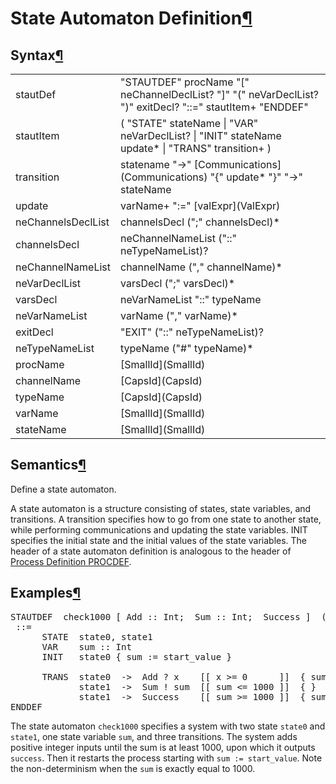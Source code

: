 <a name="State-Automaton-Definition"></a>

# State Automaton Definition[¶](#State-Automaton-Definition)

<a name="Syntax"></a>

## Syntax[¶](#Syntax)

<table>

<tbody>

<tr>

<td>stautDef  
</td>

<td>"STAUTDEF" procName "[" neChannelDeclList? "]" "(" neVarDeclList? ")" exitDecl? "::=" stautItem+ "ENDDEF"  
</td>

</tr>

<tr>

<td>stautItem  
</td>

<td>( "STATE" stateName  
| "VAR" neVarDeclList?  
| "INIT" stateName update*  
| "TRANS" transition+  
)  
</td>

</tr>

<tr>

<td>transition  
</td>

<td>statename "->" [Communications](Communications) "{" update* "}" "->" stateName  
</td>

</tr>

<tr>

<td>update  
</td>

<td>varName+ ":=" [valExpr](ValExpr)  
</td>

</tr>

<tr>

<td>neChannelsDeclList  
</td>

<td>channelsDecl (";" channelsDecl)*  
</td>

</tr>

<tr>

<td>channelsDecl  
</td>

<td>neChannelNameList ("::" neTypeNameList)?  
</td>

</tr>

<tr>

<td>neChannelNameList  
</td>

<td>channelName ("," channelName)*  
</td>

</tr>

<tr>

<td>neVarDeclList  
</td>

<td>varsDecl (";" varsDecl)*  
</td>

</tr>

<tr>

<td>varsDecl  
</td>

<td>neVarNameList "::" typeName  
</td>

</tr>

<tr>

<td>neVarNameList  
</td>

<td>varName ("," varName)*  
</td>

</tr>

<tr>

<td>exitDecl  
</td>

<td>"EXIT" ("::" neTypeNameList)?  
</td>

</tr>

<tr>

<td>neTypeNameList  
</td>

<td>typeName ("#" typeName)*  
</td>

</tr>

<tr>

<td>procName  
</td>

<td>[SmallId](SmallId)  
</td>

</tr>

<tr>

<td>channelName  
</td>

<td>[CapsId](CapsId)  
</td>

</tr>

<tr>

<td>typeName  
</td>

<td>[CapsId](CapsId)  
</td>

</tr>

<tr>

<td>varName  
</td>

<td>[SmallId](SmallId)  
</td>

</tr>

<tr>

<td>stateName  
</td>

<td>[SmallId](SmallId)  
</td>

</tr>

</tbody>

</table>

<a name="Semantics"></a>

## Semantics[¶](#Semantics)

Define a state automaton.

A state automaton is a structure consisting of states, state variables, and transitions. A transition specifies how to go from one state to another state, while performing communications and updating the state variables. INIT specifies the initial state and the initial values of the state variables. The header of a state automaton definition is analogous to the header of [Process Definition PROCDEF](ProcDefs).

<a name="Examples"></a>

## Examples[¶](#Examples)

<pre>STAUTDEF  check1000 [ Add :: Int;  Sum :: Int;  Success ]  ( start_value :: Int )
 ::=
      STATE  state0, state1
      VAR    sum :: Int
      INIT   state0 { sum := start_value }

      TRANS  state0  ->  Add ? x    [[ x >= 0      ]]  { sum := sum + x }      ->  state1
             state1  ->  Sum ! sum  [[ sum <= 1000 ]]  { }                     ->  state0
             state1  ->  Success    [[ sum >= 1000 ]]  { sum := start_value }  ->  state0
ENDDEF
</pre>

The state automaton `check1000` specifies a system with two state `state0` and `state1`, one state variable `sum`, and three transitions. The system adds positive integer inputs until the sum is at least 1000, upon which it outputs `success`. Then it restarts the process starting with `sum := start_value`. Note the non-determinism when the `sum` is exactly equal to 1000.